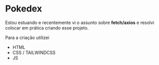 # Pokedex

Estou estuando e recentemente vi o assunto sobre **fetch/axios** e resolvi colocar em prática criando esse projeto.

Para a criação utilizei
 - HTML
 - CSS / TAILWINDCSS
 - JS